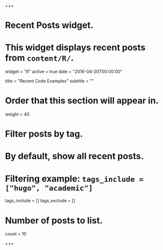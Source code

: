+++
# Recent Posts widget.
# This widget displays recent posts from `content/R/`.
widget = "R"
active = true
date = "2016-04-20T00:00:00"

title = "Recent Code Examples"
subtitle = ""

# Order that this section will appear in.
weight = 40

# Filter posts by tag.
#  By default, show all recent posts.
#  Filtering example: `tags_include = ["hugo", "academic"]`
tags_include = []
tags_exclude = []

# Number of posts to list.
count = 10

+++


